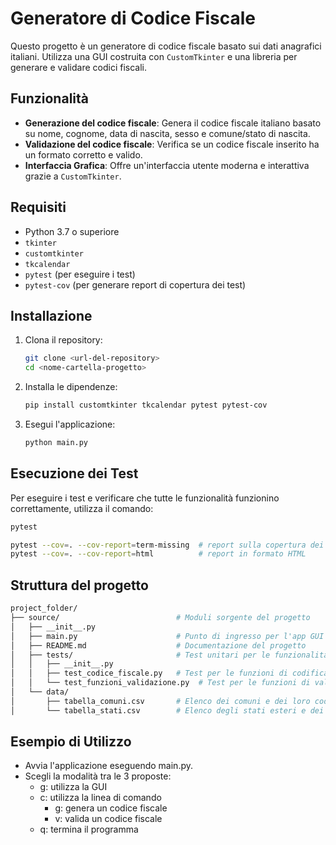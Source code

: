 # Generatore di Codice Fiscale

Questo progetto è un generatore di codice fiscale basato sui dati anagrafici italiani. Utilizza una GUI costruita con `CustomTkinter` e una libreria per generare e validare codici fiscali.

## Funzionalità
- **Generazione del codice fiscale**: Genera il codice fiscale italiano basato su nome, cognome, data di nascita, sesso e comune/stato di nascita.
- **Validazione del codice fiscale**: Verifica se un codice fiscale inserito ha un formato corretto e valido.
- **Interfaccia Grafica**: Offre un'interfaccia utente moderna e interattiva grazie a `CustomTkinter`.

## Requisiti
- Python 3.7 o superiore
- `tkinter`
- `customtkinter`
- `tkcalendar`
- `pytest` (per eseguire i test)
- `pytest-cov` (per generare report di copertura dei test)

## Installazione
1. Clona il repository:
    ```bash
    git clone <url-del-repository>
    cd <nome-cartella-progetto>
    ```

2. Installa le dipendenze:
    ```bash
    pip install customtkinter tkcalendar pytest pytest-cov
    ```


3. Esegui l'applicazione:
     ```bash
     python main.py
     ```

## Esecuzione dei Test
Per eseguire i test e verificare che tutte le funzionalità funzionino correttamente, utilizza il comando:
```bash
pytest

pytest --cov=. --cov-report=term-missing  # report sulla copertura dei test
pytest --cov=. --cov-report=html          # report in formato HTML
```


## Struttura del progetto
```bash
project_folder/
├── source/                          # Moduli sorgente del progetto
│   ├── __init__.py
│   ├── main.py                      # Punto di ingresso per l'app GUI
│   ├── README.md                    # Documentazione del progetto
│   ├── tests/                       # Test unitari per le funzionalità del progetto
│   │   ├── __init__.py
│   │   ├── test_codice_fiscale.py   # Test per le funzioni di codifica del codice fiscale
│   │   └── test_funzioni_validazione.py  # Test per le funzioni di validazione del codice fiscale
│   └── data/      
│       ├── tabella_comuni.csv       # Elenco dei comuni e dei loro codici catastali
│       └── tabella_stati.csv        # Elenco degli stati esteri e dei loro codici catastali
```

## Esempio di Utilizzo
- Avvia l'applicazione eseguendo main.py.
- Scegli la modalità tra le 3 proposte:
  - g: utilizza la GUI
  - c: utilizza la linea di comando
    - g: genera un codice fiscale
    - v: valida un codice fiscale
  - q: termina il programma
